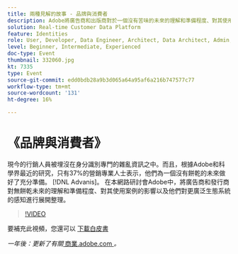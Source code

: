 ```yaml
---
title: 兩種見解的故事 - 品牌與消費者
description: Adobe將廣告商和出版商對於一個沒有苦味的未來的理解和準備程度、對其使用案例的影響以及他們對更廣泛生態系統的感知都打亂了。
solution: Real-time Customer Data Platform
feature: Identities
role: User, Developer, Data Engineer, Architect, Data Architect, Admin, Leader
level: Beginner, Intermediate, Experienced
doc-type: Event
thumbnail: 332060.jpg
kt: 7335
type: Event
source-git-commit: edd0bdb28a9b3d065a64a95af6a216b747577c77
workflow-type: tm+mt
source-wordcount: '131'
ht-degree: 16%

---
```


# 《品牌與消費者》

現今的行銷人員被埋沒在身分識別專門的雜亂資訊之中。而且，根據Adobe和科學界最近的研究，只有37%的營銷專業人士表示，他們為一個沒有餅乾的未來做好了充分準備。 [!DNL Advanis]。 在本網路研討會Adobe中，將廣告商和發行商對無餅乾未來的理解和準備程度、對其使用案例的影響以及他們對更廣泛生態系統的感知進行展開整理。

>[!VIDEO](https://video.tv.adobe.com/v/332060/?quality=12&learn=on)

要補充此視頻，您還可以 [下載白皮書](./../assets/whitepaper-a-tale-of-two-perceptions.pdf)

*一年後：更新了有關*<a href="https://business.adobe.com/blog/perspectives/a-tale-of-two-perceptions-readiness-for-a-cookieless-future"> 商業.adobe.com </a>*。*
